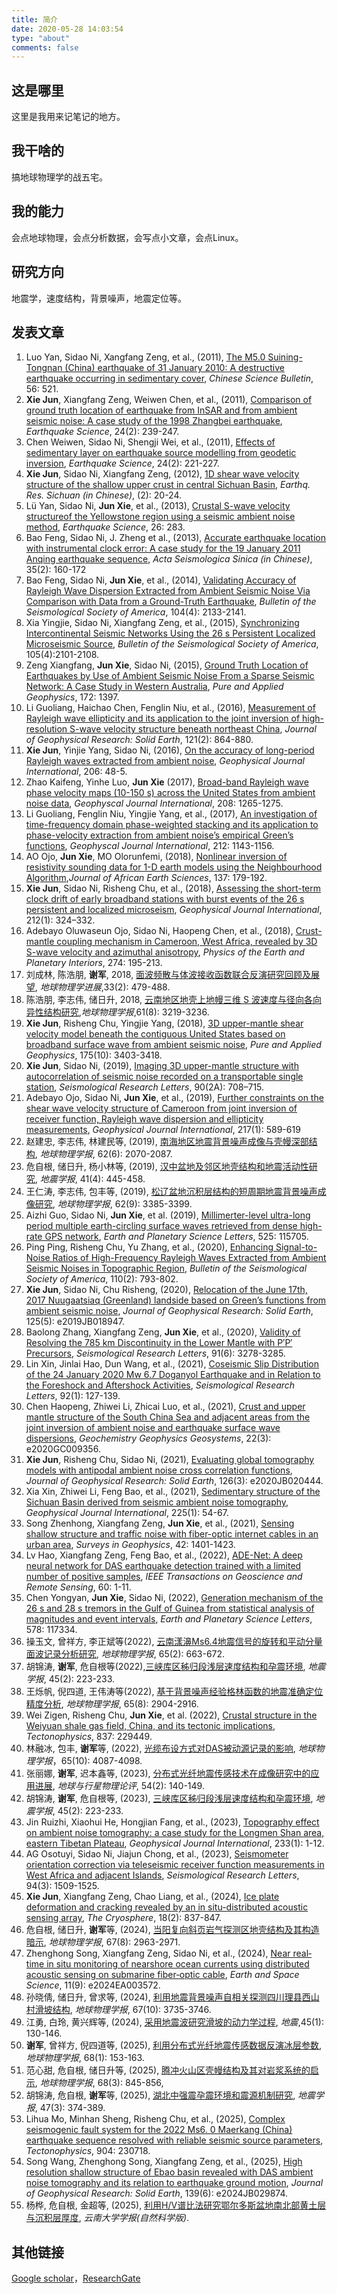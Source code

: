 ```yaml
---
title: 简介
date: 2020-05-28 14:03:54
type: "about"
comments: false
---
```


## 这是哪里
这里是我用来记笔记的地方。

## 我干啥的
搞地球物理学的战五宅。

## 我的能力
会点地球物理，会点分析数据，会写点小文章，会点Linux。

## 研究方向
地震学，速度结构，背景噪声，地震定位等。

## 发表文章 
1. Luo Yan, Sidao Ni, Xangfang Zeng, et al., (2011), [The M5.0 Suining-Tongnan (China) earthquake of 31 January 2010: A destructive earthquake occurring in sedimentary cover](https://link.springer.com/article/10.1007/s11434-010-4276-2), *Chinese Science Bulletin*, 56: 521.
2. **Xie Jun**, Xiangfang Zeng, Weiwen Chen, et al., (2011), [Comparison of ground truth location of earthquake from InSAR and from ambient seismic noise: A case study of the 1998 Zhangbei earthquake](https://link.springer.com/article/10.1007/s11589-010-0788-5), *Earthquake Science*, 24(2): 239-247.
3. Chen Weiwen, Sidao Ni, Shengji Wei, et al., (2011), [Effects of sedimentary layer on earthquake source modelling from geodetic inversion](https://link.springer.com/article/10.1007/s11589-010-0786-7), *Earthquake Science*, 24(2): 221-227.
4. **Xie Jun**, Sidao Ni, Xiangfang Zeng, (2012), [1D shear wave velocity structure of the shallow upper crust in central Sichuan Basin](https://d.wanfangdata.com.cn/periodical/scdz201202004), *Earthq. Res. Sichuan (in Chinese)*, (2): 20-24.
5. Lü Yan, Sidao Ni, **Jun Xie**, et al., (2013), [Crustal S-wave velocity structureof the Yellowstone region using a seismic ambient noise method](https://www.equsci.org.cn/en/article/doi/10.1007/s11589-013-0016-1), *Earthquake Science*, 26: 283.
6. Bao Feng, Sidao Ni, J. Zheng et al., (2013), [Accurate earthquake location with instrumental clock error: A case study for the 19 January 2011 Anqing earthquake sequence](http://dianda.cqvip.com/Qikan/Article/Detail?id=45198842), *Acta Seismologica Sinica (in Chinese)*, 35(2): 160-172
7. Bao Feng, Sidao Ni, **Jun Xie**, et al., (2014), [Validating Accuracy of Rayleigh Wave Dispersion Extracted from Ambient Seismic Noise Via Comparison with Data from a Ground-Truth Earthquake](https://pubs.geoscienceworld.org/ssa/bssa/article-abstract/104/4/2133/325703/Validating-Accuracy-of-Rayleigh-Wave-Dispersion?redirectedFrom=fulltext), *Bulletin of the Seismological Society of America*, 104(4): 2133-2141.
8. Xia Yingjie, Sidao Ni, Xiangfang Zeng, et al., (2015), [Synchronizing Intercontinental Seismic Networks Using the 26 s Persistent Localized Microseismic Source](https://pubs.geoscienceworld.org/ssa/bssa/article-abstract/105/4/2101/332036/Synchronizing-Intercontinental-Seismic-Networks?redirectedFrom=fulltext), *Bulletin of the Seismological Society of America*, 105(4):2101-2108.
9. Zeng Xiangfang, **Jun Xie**, Sidao Ni, (2015), [Ground Truth Location of Earthquakes by Use of Ambient Seismic Noise From a Sparse Seismic Network: A Case Study in Western Australia](https://link.springer.com/article/10.1007/s00024-014-0993-6), *Pure and Applied Geophysics*, 172: 1397.
10. Li Guoliang, Haichao Chen, Fenglin Niu, et al., (2016), [Measurement of Rayleigh wave ellipticity and its application to the joint inversion of high-resolution S-wave velocity structure beneath northeast China](https://agupubs.onlinelibrary.wiley.com/doi/full/10.1002/2015JB012459), *Journal of Geophysical Research: Solid Earth*, 121(2): 864-880.
11. **Xie Jun**, Yinjie Yang, Sidao Ni, (2016), [On the accuracy of long-period Rayleigh waves extracted from ambient noise](https://academic.oup.com/gji/article-abstract/206/1/48/2606511), *Geophysical Journal International*, 206: 48-5.
12. Zhao Kaifeng, Yinhe Luo, **Jun Xie** (2017), [Broad-band Rayleigh wave phase velocity maps (10-150 s) across the United States from ambient noise data](https://academic.oup.com/gji/article/208/2/1265/2638333), *Geophyscal Journal International*, 208: 1265-1275.
13. Li Guoliang, Fenglin Niu, Yingjie Yang, et al., (2017), [An investigation of time-frequency domain phase-weighted stacking and its application to phase-velocity extraction from ambient noise’s empirical Green’s functions](https://academic.oup.com/gji/article/212/2/1143/4554389?login=false), *Geophyscal Journal International*, 212: 1143-1156.
14. AO Ojo, **Jun Xie**, MO Olorunfemi, (2018), [Nonlinear inversion of resistivity sounding data for 1-D earth models using the Neighbourhood Algorithm](https://www.sciencedirect.com/science/article/pii/S1464343X17303539),*Journal of African Earth Sciences*, 137: 179-192.
15. **Xie Jun**, Sidao Ni, Risheng Chu, et al., (2018), [Assessing the short-term clock drift of early broadband stations with burst events of the 26 s persistent and localized microseism](https://academic.oup.com/gji/article/212/1/324/4209240?login=false), *Geophysical Journal International*, 212(1): 324–332.
16. Adebayo Oluwaseun Ojo, Sidao Ni, Haopeng Chen, et al., (2018), [Crust-mantle coupling mechanism in Cameroon, West Africa, revealed by 3D S-wave velocity and azimuthal anisotropy](https://www.sciencedirect.com/science/article/pii/S003192011730225X), *Physics of the Earth and Planetary Interiors*, 274: 195-213.
17. 刘成林, 陈浩朋, **谢军**, 2018, [面波频散与体波接收函数联合反演研究回顾及展望](http://www.dsjyj.com.cn/article/doi/10.6038/pg2018BB0189), *地球物理学进展*,33(2): 479-488.
18. 陈浩朋, 李志伟, 储日升, 2018, [云南地区地壳上地幔三维 S 波速度与径向各向异性结构研究](https://html.rhhz.net/dqwlxb/2018-8-3219.htm),*地球物理学报*,61(8): 3219-3236.
19. **Xie Jun**, Risheng Chu, Yingjie Yang, (2018), [3D upper-mantle shear velocity model beneath the contiguous United States based on broadband surface wave from ambient seismic noise](https://link.springer.com/article/10.1007/s00024-018-1881-2), *Pure and Applied Geophysics*, 175(10): 3403-3418.
20. **Xie Jun**, Sidao Ni, (2019), [Imaging 3D upper-mantle structure with autocorrelation of seismic noise recorded on a transportable single station](https://pubs.geoscienceworld.org/ssa/srl/article-abstract/90/2A/708/568578/Imaging-3D-Upper-Mantle-Structure-with), *Seismological Research Letters*, 90(2A): 708–715.
21. Adebayo Ojo, Sidao Ni, **Jun Xie**, et al., (2019), [Further constraints on the shear wave velocity structure of Cameroon from joint inversion of receiver function, Rayleigh wave dispersion and ellipticity measurements](https://academic.oup.com/gji/article-abstract/217/1/589/5304980), *Geophysical Journal International*, 217(1): 589-619
22. 赵建忠, 李志伟, 林建民等, (2019), [南海地区地震背景噪声成像与壳幔深部结构](https://html.rhhz.net/dqwlxb/2019-6-2070.htm), *地球物理学报*, 62(6): 2070-2087.
23. 危自根, 储日升, 杨小林等, (2019), [汉中盆地及邻区地壳结构和地震活动性研究](https://www.dzxb.org/cn/article/doi/10.11939/jass.20180145), *地震学报*, 41(4): 445-458.
24. 王仁涛, 李志伟, 包丰等, (2019), [松辽盆地沉积层结构的短周期地震背景噪声成像研究](https://html.rhhz.net/dqwlxb/2019-9-3385.htm), *地球物理学报*, 62(9): 3385-3399.
25. Aizhi Guo, Sidao Ni, **Jun Xie**, et al. (2019), [Millimerter-level ultra-long period multiple earth-circling surface waves retrieved from dense high-rate GPS network](https://www.sciencedirect.com/science/article/abs/pii/S0012821X19303917), *Earth and Planetary Science Letters*, 525: 115705.
26. Ping Ping, Risheng Chu, Yu Zhang, et al., (2020), [Enhancing Signal-to-Noise Ratios of High-Frequency Rayleigh Waves Extracted from Ambient Seismic Noises in Topographic Region](https://pubs.geoscienceworld.org/ssa/bssa/article-abstract/110/2/793/582905), *Bulletin of the Seismological Society of America*, 110(2): 793-802.
27. **Xie Jun**, Sidao Ni, Chu Risheng, (2020), [Relocation of the June 17th, 2017 Nuugaatsiaq (Greenland) landside based on Green’s functions from ambient seismic noise](https://agupubs.onlinelibrary.wiley.com/doi/abs/10.1029/2019JB018947), *Journal of Geophysical Research: Solid Earth*, 125(5): e2019JB018947.
28. Baolong Zhang, Xiangfang Zeng, **Jun Xie**, et al., (2020), [Validity of Resolving the 785 km Discontinuity in the Lower Mantle with P′P′ Precursors](https://pubs.geoscienceworld.org/ssa/srl/article-abstract/91/6/3278/589999), *Seismological Research Letters*, 91(6): 3278-3285.
29. Lin Xin, Jinlai Hao, Dun Wang, et al., (2021), [Coseismic Slip Distribution of the 24 January 2020 Mw 6.7 Doganyol Earthquake and in Relation to the Foreshock and Aftershock Activities](https://pubs.geoscienceworld.org/ssa/srl/article-abstract/92/1/127/592413), *Seismological Research Letters*, 92(1): 127-139.
30. Chen Haopeng, Zhiwei Li, Zhicai Luo, et al., (2021), [Crust and upper mantle structure of the South China Sea and adjacent areas from the joint inversion of ambient noise and earthquake surface wave dispersions](https://agupubs.onlinelibrary.wiley.com/doi/full/10.1029/2020GC009356), *Geochemistry Geophysics Geosystems*, 22(3): e2020GC009356.
31. **Xie Jun**, Risheng Chu, Sidao Ni, (2021), [Evaluating global tomography models with antipodal ambient noise cross correlation functions](https://agupubs.onlinelibrary.wiley.com/doi/abs/10.1029/2020JB020444), *Journal of Geophysical Research: Solid Earth*, 126(3): e2020JB020444.
32. Xia Xin, Zhiwei Li, Feng Bao, et al., (2021), [Sedimentary structure of the Sichuan Basin derived from seismic ambient noise tomography](https://academic.oup.com/gji/article-abstract/225/1/54/6027595), *Geophysical Journal International*, 225(1): 54-67.
33. Song Zhenhong, Xiangfang Zeng, **Jun Xie**, et al., (2021), [Sensing shallow structure and traffic noise with fiber-optic internet cables in an urban area](https://link.springer.com/article/10.1007/s10712-021-09678-w), *Surveys in Geophysics*, 42: 1401-1423.
34. Lv Hao, Xiangfang Zeng, Feng Bao, et al., (2022), [ADE-Net: A deep neural network for DAS earthquake detection trained with a limited number of positive samples](https://ieeexplore.ieee.org/abstract/document/9681864/), *IEEE Transactions on Geoscience and Remote Sensing*, 60: 1-11.
35. Chen Yongyan, **Jun Xie**, Sidao Ni, (2022), [Generation mechanism of the 26 s and 28 s tremors in the Gulf of Guinea from statistical analysis of magnitudes and event intervals](https://www.sciencedirect.com/science/article/pii/S0012821X21005902), *Earth and Planetary Science Letters*, 578: 117334.
36. 操玉文, 曾祥方, 李正斌等(2022), [云南漾濞Ms6.4地震信号的旋转和平动分量面波记录分析研究](https://www.researchgate.net/profile/Yuwen-Cao/publication/358923901_yunnanyangbiMS64dezhenxinhaodexuanzhuanhepingdongfenliangmianbojilufenxiyanjiu/links/621dfccab1bace0083a55415/yunnanyangbiMS64dezhenxinhaodexuanzhuanhepingdongfenliangmianbojilufenxiyanjiu.pdf), *地球物理学报*, 65(2): 663-672.
37. 胡锦涛, **谢军**, 危自根等(2022),[三峡库区秭归段浅层速度结构和孕震环境](https://www.dzxb.org/cn/article/doi/10.11939/jass.20210194?viewType=HTML&title=www.dzxb.org), *地震学报*, 45(2): 223-233.
38. 王烁帆, 倪四道, 王伟涛等(2022), [基于背景噪声经验格林函数的地震准确定位精度分析](http://www.dsjyj.com.cn/dzdqs-data/cjg/2022/8/PDF/dqwlxb-65-8-2904.pdf), *地球物理学报*, 65(8): 2904-2916.
39. Wei Zigen, Risheng Chu, **Jun Xie**, et al. (2022), [Crustal structure in the Weiyuan shale gas field, China, and its tectonic implications](https://www.sciencedirect.com/science/article/pii/S0040195122002438), *Tectonophysics*, 837: 229449.
40. 林融冰, 包丰, **谢军**等, (2022), [光缆布设方式对DAS被动源记录的影响](https://www.researchgate.net/profile/Feng-Bao-5/publication/366015863_The_influence_of_cable_installment_on_DAS_active_and_passive_source_records/links/638dfb02e42faa7e759af824/The-influence-of-cable-installment-on-DAS-active-and-passive-source-records.pdf), *地球物理学报*，65(10): 4087-4098.
41. 张丽娜, **谢军**, 迟本鑫等, (2023), [分布式光纤地震传感技术在成像研究中的应用进展](https://www.sjdz.org.cn/cn/article/doi/10.19975/j.dqyxx.2022-049), *地球与行星物理论评*, 54(2): 140-149.
42. 胡锦涛, **谢军**, 危自根等, (2023), [三峡库区秭归段浅层速度结构和孕震环境](https://www.dzxb.org/cn/article/doi/10.11939/jass.20210194?viewType=HTML&title=www.dzxb.org), *地震学报*, 45(2): 223-233.
43. Jin Ruizhi, Xiaohui He, Hongjian Fang, et al., (2023), [Topography effect on ambient noise tomography: a case study for the Longmen Shan area, eastern Tibetan Plateau](https://academic.oup.com/gji/article-abstract/233/1/1/6795933), *Geophysical Journal International*, 233(1): 1-12.
44. AG Osotuyi, Sidao Ni, Jiajun Chong, et al., (2023), [Seismometer orientation correction via teleseismic receiver function measurements in West Africa and adjacent Islands](https://pubs.geoscienceworld.org/ssa/srl/article-abstract/94/3/1509/620894), *Seismological Research Letters*, 94(3): 1509-1525.
45. **Xie Jun**, Xiangfang Zeng, Chao Liang, et al., (2024), [Ice plate deformation and cracking revealed by an in situ-distributed acoustic sensing array](https://tc.copernicus.org/articles/18/837/2024/tc-18-837-2024.html), *The Cryosphere*, 18(2): 837-847. 
46. 危自根, 储日升, **谢军**等, (2024), [当阳复向斜页岩气探测区地壳结构及其构造暗示](http://www.dsjyj.com.cn/dzdqs-data/cjg/2024/8/PDF/weizigen-R0015.pdf), *地球物理学报*, 67(8): 2963-2971.
47. Zhenghong Song, Xiangfang Zeng, Sidao Ni, et al., (2024), [Near real‐time in situ monitoring of nearshore ocean currents using distributed acoustic sensing on submarine fiber‐optic cable](https://agupubs.onlinelibrary.wiley.com/doi/abs/10.1029/2024EA003572), *Earth and Space Science*, 11(9): e2024EA003572.
48. 孙晓倩, 储日升, 曾求等, (2024), [利用地震背景噪声自相关探测四川理县西山村滑坡结构](http://www.dsjyj.com.cn/article/doi/10.6038/cjg2024R0628), *地球物理学报*, 67(10): 3735-3746.
49. 江勇, 白玲, 黄兴辉等, (2024), [采用地震波研究滑坡的动力学过程](https://www.researchgate.net/profile/Ling-Bai-5/publication/392441395_Dynamic_Processes_of_mass_wasting_movements_revealed_by_seismic_waveforms/links/684265aadf0e3f544f5d3140/Dynamic-Processes-of-mass-wasting-movements-revealed-by-seismic-waveforms.pdf), *地震*,45(1): 130-146.
50. **谢军**, 曾祥方, 倪四道等, (2025), [利用分布式光纤地震传感数据反演冰层参数](http://www.dsjyj.com.cn/dzdqs-data/cjg/2025/1/PDF/xiejun-R0583.pdf), *地球物理学报*, 68(1): 153-163.
51. 范心甜, 危自根, 储日升等, (2025), [腾冲火山区壳幔结构及其对岩浆系统的启示](http://www.dsjyj.com.cn/article/doi/10.6038/cjg2023R0631), *地球物理学报*, 68(3): 845-856,
52. 胡锦涛, 危自根, **谢军**等, (2025), [湖北中强震孕震环境和震源机制研究](http://dzxb.org/article/doi/10.11939/jass.20240031?viewType=HTML), *地震学报*, 47(3): 374-389.
53. Lihua Mo, Minhan Sheng, Risheng Chu, et al., (2025), [Complex seismogenic fault system for the 2022 Ms6. 0 Maerkang (China) earthquake sequence resolved with reliable seismic source parameters](https://www.sciencedirect.com/science/article/pii/S0040195125001040), *Tectonophysics*, 904: 230718.
54. Song Wang, Zhenghong Song, Xiangfang Zeng, et al., (2025), [High resolution shallow structure of Ebao basin revealed with DAS ambient noise tomography and its relation to earthquake ground motion](https://agupubs.onlinelibrary.wiley.com/doi/abs/10.1029/2024JB029874), *Journal of Geophysical Research: Solid Earth*, 139(6): e2024JB029874.
55. 杨桦, 危自根, 金超等, (2025), [利用H/V谱比法研究鄂尔多斯盆地南北部黄土层与沉积层厚度](http://www.yndxxb.ynu.edu.cn/yndxxbzrkxb/cn/article/doi/10.7540/j.ynu.20250036), *云南大学学报(自然科学版)*.

## 其他链接
[Google scholar](https://scholar.google.com/citations?user=HlONCtkAAAAJ&hl=en)，[ResearchGate](https://www.researchgate.net/profile/Jun_Xie6)
